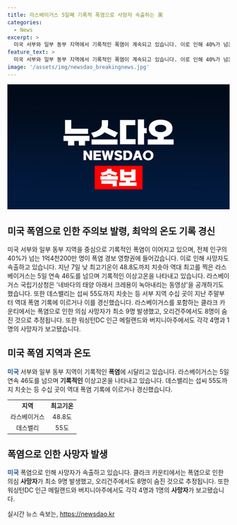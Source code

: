 ```yaml
---
title: 라스베이거스 5일째 기록적 폭염으로 사망자 속출하는 美
categories:
  - News
excerpt: >
  미국 서부와 일부 동부 지역에서 기록적인 폭염이 계속되고 있습니다. 이로 인해 40%가 넘는 1억4천200만 명이 폭염 경보 영향권에 들어갔으며, 사망자도 속출하고 있습니다. 라스베이거스를 포함한 지역에서는 역대 최고기온을 찍으며, 폭염으로 의심 사망자가 발생했습니다. 이에 따라 국립기상청은 크레용이 녹아내리는 장면을 담은 동영상을 공개했으며, 폭염으로 인해 다수의 사망자가 발생하고 있습니다. (150자)
feature_text: >
  미국 서부와 일부 동부 지역에서 기록적인 폭염이 계속되고 있습니다. 이로 인해 40%가 넘는 1억4천200만 명이 폭염 경보 영향권에 들어갔으며, 사망자도 속출하고 있습니다. 라스베이거스를 포함한 지역에서는 역대 최고기온을 찍으며, 폭염으로 의심 사망자가 발생했습니다. 이에 따라 국립기상청은 크레용이 녹아내리는 장면을 담은 동영상을 공개했으며, 폭염으로 인해 다수의 사망자가 발생하고 있습니다. (150자)
image: '/assets/img/newsdao_breakingnews.jpg'
---
```


<p><img src="/assets/img/newsdao_breakingnews.jpg" alt="koreaapp 속보" /></p>

<h2>미국 폭염으로 인한 주의보 발령, 최악의 온도 기록 경신</h2>

<p data-ke-size="size16">미국 서부와 일부 동부 지역을 중심으로 기록적인 폭염이 이어지고 있으며, 전체 인구의 40%가 넘는 1억4천200만 명이 폭염 경보 영향권에 들어갔습니다. 이로 인해 사망자도 속출하고 있습니다. 지난 7일 낮 최고기온이 48.8도까지 치솟아 역대 최고를 찍은 라스베이거스는 5일 연속 46도를 넘으며 기록적인 이상고온을 나타내고 있습니다. 라스베이거스 국립기상청은 '네바다의 태양 아래서 크레용이 녹아내리는 동영상'을 공개하기도 했습니다. 또한 데스밸리는 섭씨 55도까지 치솟는 등 서부 지역 수십 곳이 지난 주말부터 역대 폭염 기록에 이르거나 이를 경신했습니다. 라스베이거스를 포함하는 클라크 카운티에서는 폭염으로 인한 의심 사망자가 최소 9명 발생했고, 오리건주에서도 8명이 숨진 것으로 추정됩니다. 또한 워싱턴DC 인근 메릴랜드와 버지니아주에서도 각각 4명과 1명의 사망자가 보고됐습니다.</p>

<h2 data-ke-size="size26">미국 폭염 지역과 온도</h2>

<p><b><span style="color: #1a5490;">미국</span></b> 서부와 일부 동부 지역이 기록적인 <b>폭염</b>에 시달리고 있습니다. 라스베이거스는 5일 연속 46도를 넘으며 <b>기록적인</b> 이상고온을 나타내고 있습니다. 데스밸리는 섭씨 55도까지 치솟는 등 수십 곳이 역대 폭염 기록에 이르거나 경신했습니다.</p>

<table>
  <tbody>
    <tr>
      <td style="text-align: center; height: 17px;"><b>지역</b></td>
      <td style="text-align: center; height: 17px;"><b>최고기온</b></td>
    </tr>
    <tr>
      <td style="text-align: center; height: 17px;">라스베이거스</td>
      <td style="text-align: center; height: 17px;">48.8도</td>
    </tr>
    <tr>
      <td style="text-align: center; height: 17px;">데스밸리</td>
      <td style="text-align: center; height: 17px;">55도</td>
    </tr>
  </tbody>
</table>

<h2 data-ke-size="size26">폭염으로 인한 사망자 발생</h2>

<p><b><span style="color: #1a5490;">미국</span></b> 폭염으로 인해 사망자가 속출하고 있습니다. 클라크 카운티에서는 폭염으로 인한 의심 <b>사망자</b>가 최소 9명 발생했고, 오리건주에서도 8명이 숨진 것으로 추정됩니다. 또한 워싱턴DC 인근 메릴랜드와 버지니아주에서도 각각 4명과 1명의 <b>사망자</b>가 보고됐습니다.</p>
실시간 뉴스 속보는, <a href="https://newsdao.kr" rel="dofollow">https://newsdao.kr</a>


